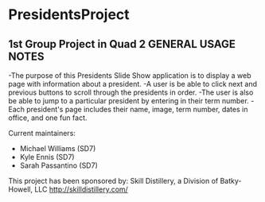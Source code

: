 # PresidentsProject
1st Group Project in Quad 2
GENERAL USAGE NOTES
-------------------
-The purpose of this Presidents Slide Show application is to display a web page with information about a president. 
-A user is be able to click next and previous buttons to scroll through the presidents in order. 
-The user is also be able to jump to a particular president by entering in their term number.
-Each president's page includes their name, image, term number, dates in office, and one fun fact.

Current maintainers:
 * Michael Williams (SD7)
 * Kyle Ennis (SD7)
 * Sarah Passantino (SD7)
 
This project has been sponsored by:
Skill Distillery, a Division of Batky-Howell, LLC
http://skilldistillery.com/